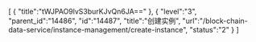 [
	{
		"title":"tWJPAO9lvS3burKJvQn6JA=="
	},
	{
		"level":"3",
		"parent_id":"14486",
		"id":"14487",
		"title":"创建实例",
		"url":"/block-chain-data-service/instance-management/create-instance",
		"status":"2"
	}
]